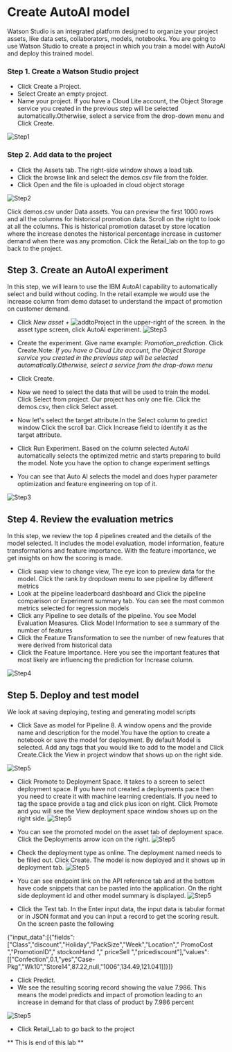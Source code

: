 # Create AutoAI model

Watson Studio is an integrated platform designed to organize your project assets, like data sets, collaborators, models, notebooks. You are going to use Watson Studio to create a project in which you train a model with AutoAI and deploy this trained model.

### Step 1. Create a Watson Studio project
- Click Create a Project.
- Select Create an empty project.
- Name your project. If you have a Cloud Lite account, the Object Storage service you created in the previous step will be selected automatically.Otherwise, select a service from the drop-down menu and Click Create.

![Step1](../images/Tutorial1-Step1.gif)

### Step 2. Add data to the project
- Click the Assets tab. The right-side window shows a load tab.
- Click the browse link and select the demos.csv file from the folder.
- Click Open and the file is uploaded in cloud object storage

![Step2](../images/Tutorial1-Step2.png)

Click demos.csv under Data assets. You can preview the first 1000 rows and all the columns for historical promotion data. Scroll on the right to look at all the columns. This is historical promotion dataset by store location
where the increase denotes the historical percentage increase in customer demand when there was any promotion. Click the Retail_lab on the top to go back to the project.

## Step 3. Create an AutoAI experiment

In this step, we will learn to use the IBM AutoAI capability to automatically select and build without coding. In the retail example we would use the increase column from demo dataset to understand the impact of promotion on customer demand.

- Click _New asset +_ ![addtoProject](../images/addtoProject.png) in the upper-right of the screen. In the asset type screen, click AutoAI experiment.
![Step3](../images/Tutorial1-Step3.png)

- Create the experiment. Give name example: *Promotion_prediction*. Click Create.Note: *If you have a Cloud Lite account, the Object Storage service you created in the previous step will be selected automatically.Otherwise, select a service from the drop-down menu*
- Click Create.
- Now we need to select the data that will be used to train the model. Click Select from project. Our project has only one file. Click the demos.csv, then click Select asset.
- Now let's select the target attribute.In the Select column to predict window Click the scroll bar. Click Increase field to identify it as the target attribute.
- Click Run Experiment. Based on the column selected AutoAI automatically selects the optimized metric and starts preparing to build the model. Note you have the option to change experiment settings
- You can see that Auto AI selects the model and does hyper parameter optimization and feature engineering on top of it.

![Step3](../images/Tutorial1-Step3.gif)


## Step 4. Review the evaluation metrics

 In this step, we review the top 4 pipelines created and the details of the model selected. It includes the model evaluation, model information, feature transformations and feature importance. With the feature importance, we get insights on how the scoring is made.

- Click swap view to change view, The eye icon to preview data for the model. Click the rank by dropdown menu to see pipeline by different metrics
- Look at the pipeline leaderboard dashboard and Click the pipeline comparison or Experiment summary tab. You can see the most common metrics selected for regression models
- Click any Pipeline to see details of the pipeline. You see Model Evaluation Measures. Click Model Information to see a summary of the number of features
- Click the Feature Transformation to see the number of new features that were derived from historical data
- Click the Feature Importance. Here you see the important features that most likely are influencing the prediction for Increase column.

![Step4](../images/Tutorial1-Step4.gif)

## Step 5. Deploy and test model

We look at saving deploying, testing and generating model scripts

- Click Save as model for Pipeline 8. A window opens and the provide name and description for the model.You have the option to create a notebook or save the model for deployment. By default Model is selected. Add any tags that you would like to add to the model and Click Create.Click the View in project window that shows up on the right side.

![Step5](../images/Tutorial1-Step5a.gif)

- Click Promote to Deployment Space. It takes to a screen to select deployment space. If you have not created a deployments pace then you need to create it with machine learning credentials. If you need to tag the space provide a tag and click plus icon on right. Click Promote and you will see the View deployment space window shows up on the right side.
![Step5](../images/Tutorial1-Step5b.png)

- You can see the promoted model on the asset tab of deployment space. Click the Deployments arrow icon on the right.
![Step5](../images/Tutorial1-Step5c.png)

- Check the deployment type as online. The deployment named needs to be filled out. Click Create. The model is now deployed and it shows up in deployment tab.
![Step5](../images/Tutorial1-Step5d.png)

- You can see endpoint link on the API reference tab and at the bottom have code snippets that can be pasted into the application. On the right side deployment id and other model summary is displayed.
![Step5](../images/Tutorial1-Step5e.png)

- Click the Test tab. In the Enter input data, the input data is tabular format or in JSON format and you can input a record to get the scoring result. On the screen paste the following

{"input_data":[{"fields":["Class","discount","Holiday","PackSize","Week","Location"," PromoCost ","PromotionID"," stockonHand "," priceSell ","pricediscount"],"values":[["Confection",0.1,"yes","Case-Pkg","Wk10","Store14",87.22,null,"1006",134.49,121.041]]}]}

- Click Predict.
- We see the resulting scoring record showing the value 7.986. This means the model predicts and impact of promotion leading to an increase in demand for that class of product by 7.986 percent

![Step5](../images/Tutorial1-Step5f.png)

- Click Retail_Lab to go back to the project

** This is end of this lab **
